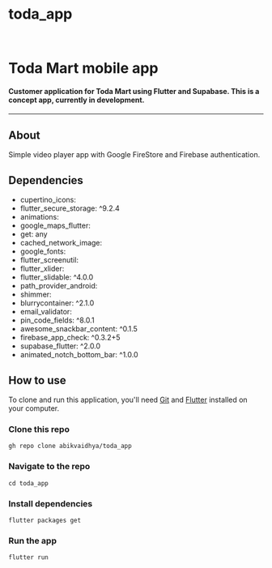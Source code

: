 # toda_app

<h1>
    <br>
 Toda Mart mobile app
</h1>

<h4>
 Customer application for Toda Mart using Flutter and Supabase.
This is a concept app, currently in development.
</h4>
<hr>

## About

Simple video player app with Google FireStore and Firebase authentication.

## Dependencies

- cupertino_icons: <br/>
- flutter_secure_storage: ^9.2.4 <br/>
- animations: <br/>
- google_maps_flutter: <br/>
- get: any <br/>
- cached_network_image: <br/>
- google_fonts: <br/>
- flutter_screenutil: <br/>
- flutter_xlider: <br/>
- flutter_slidable: ^4.0.0 <br/>
- path_provider_android: <br/>
- shimmer: <br/>
- blurrycontainer: ^2.1.0 <br/>
- email_validator: <br/>
- pin_code_fields: ^8.0.1 <br/>
- awesome_snackbar_content: ^0.1.5 <br/>
- firebase_app_check: ^0.3.2+5 <br/>
- supabase_flutter: ^2.0.0 <br/>
- animated_notch_bottom_bar: ^1.0.0 <br/>

## How to use

To clone and run this application, you'll need [Git](https://git-scm.com/downloads)
and [Flutter](https://flutter.dev/docs/get-started/install) installed on your computer.

### Clone this repo

```
gh repo clone abikvaidhya/toda_app
```

### Navigate to the repo

```
cd toda_app
```

### Install dependencies

```
flutter packages get
```

### Run the app

```
flutter run
```
